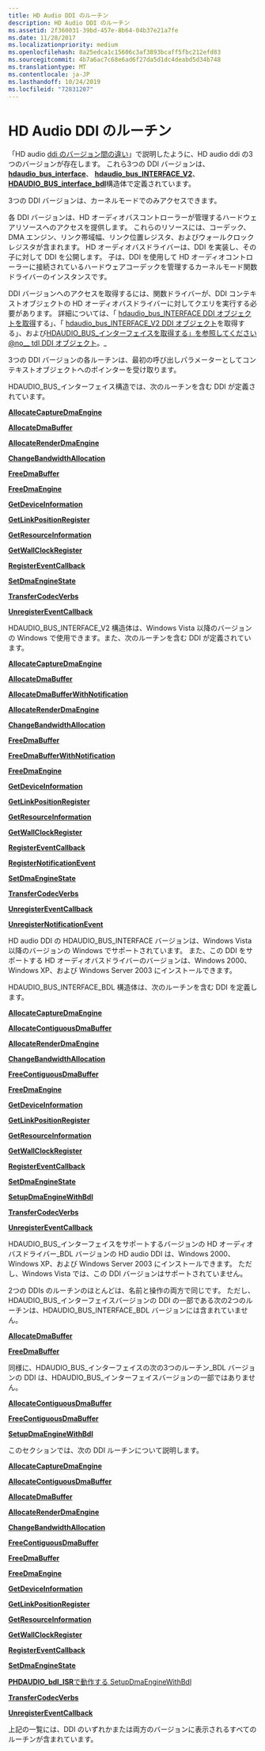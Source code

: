 ```yaml
---
title: HD Audio DDI のルーチン
description: HD Audio DDI のルーチン
ms.assetid: 2f360031-39bd-457e-8b64-04b37e21a7fe
ms.date: 11/28/2017
ms.localizationpriority: medium
ms.openlocfilehash: 8a25edca1c15606c3af3893bcaff5fbc212efd83
ms.sourcegitcommit: 4b7a6ac7c68e6ad6f27da5d1dc4deabd5d34b748
ms.translationtype: MT
ms.contentlocale: ja-JP
ms.lasthandoff: 10/24/2019
ms.locfileid: "72831207"
---
```

# <a name="hd-audio-ddi-routines"></a>HD Audio DDI のルーチン


「HD audio [ddi のバージョン間の違い](https://docs.microsoft.com/windows-hardware/drivers/audio/differences-between-the-hd-audio-ddi-versions)」で説明したように、HD audio ddi の3つのバージョンが存在します。 これら3つの DDI バージョンは、 [**hdaudio\_bus\_interface**](https://docs.microsoft.com/windows-hardware/drivers/ddi/hdaudio/ns-hdaudio-_hdaudio_bus_interface)、 [**hdaudio\_bus\_INTERFACE\_V2**](https://docs.microsoft.com/windows-hardware/drivers/ddi/hdaudio/ns-hdaudio-_hdaudio_bus_interface_v2)、 [**HDAUDIO\_BUS\_interface\_bdl**](https://docs.microsoft.com/windows-hardware/drivers/ddi/hdaudio/ns-hdaudio-_hdaudio_bus_interface_bdl)構造体で定義されています。

3つの DDI バージョンは、カーネルモードでのみアクセスできます。

各 DDI バージョンは、HD オーディオバスコントローラーが管理するハードウェアリソースへのアクセスを提供します。 これらのリソースには、コーデック、DMA エンジン、リンク帯域幅、リンク位置レジスタ、およびウォールクロックレジスタが含まれます。 HD オーディオバスドライバーは、DDI を実装し、その子に対して DDI を公開します。 子は、DDI を使用して HD オーディオコントローラーに接続されているハードウェアコーデックを管理するカーネルモード関数ドライバーのインスタンスです。

DDI バージョンへのアクセスを取得するには、関数ドライバーが、DDI コンテキストオブジェクトの HD オーディオバスドライバーに対してクエリを実行する必要があります。 詳細については、「 [hdaudio\_bus\_INTERFACE DDI オブジェクトを取得](https://docs.microsoft.com/windows-hardware/drivers/audio/obtaining-an-hdaudio-bus-interface-ddi-object)する」、「 [hdaudio\_bus\_INTERFACE\_V2 DDI オブジェクト](https://docs.microsoft.com/windows-hardware/drivers/audio/obtaining-an-hdaudio-bus-interface-v2-ddi-object)を取得する」、および[HDAUDIO\_BUS\_インターフェイスを取得する」を参照してください @no__ tdl DDI オブジェクト](https://docs.microsoft.com/windows-hardware/drivers/audio/obtaining-an-hdaudio-bus-interface-bdl-ddi-object)。\_

3つの DDI バージョンの各ルーチンは、最初の呼び出しパラメーターとしてコンテキストオブジェクトへのポインターを受け取ります。

HDAUDIO\_BUS\_インターフェイス構造では、次のルーチンを含む DDI が定義されています。

[**AllocateCaptureDmaEngine**](https://docs.microsoft.com/windows-hardware/drivers/ddi/hdaudio/nc-hdaudio-pallocate_capture_dma_engine)

[**AllocateDmaBuffer**](https://docs.microsoft.com/windows-hardware/drivers/ddi/hdaudio/nc-hdaudio-pallocate_dma_buffer)

[**AllocateRenderDmaEngine**](https://docs.microsoft.com/windows-hardware/drivers/ddi/hdaudio/nc-hdaudio-pallocate_render_dma_engine)

[**ChangeBandwidthAllocation**](https://docs.microsoft.com/windows-hardware/drivers/ddi/hdaudio/nc-hdaudio-pchange_bandwidth_allocation)

[**FreeDmaBuffer**](https://docs.microsoft.com/windows-hardware/drivers/ddi/hdaudio/nc-hdaudio-pfree_dma_buffer)

[**FreeDmaEngine**](https://docs.microsoft.com/windows-hardware/drivers/ddi/hdaudio/nc-hdaudio-pfree_dma_engine)

[**GetDeviceInformation**](https://docs.microsoft.com/windows-hardware/drivers/ddi/hdaudio/nc-hdaudio-pget_device_information)

[**GetLinkPositionRegister**](https://docs.microsoft.com/windows-hardware/drivers/ddi/hdaudio/nc-hdaudio-pget_link_position_register)

[**GetResourceInformation**](https://docs.microsoft.com/windows-hardware/drivers/ddi/hdaudio/nc-hdaudio-pget_resource_information)

[**GetWallClockRegister**](https://docs.microsoft.com/windows-hardware/drivers/ddi/hdaudio/nc-hdaudio-pget_wall_clock_register)

[**RegisterEventCallback**](https://docs.microsoft.com/windows-hardware/drivers/ddi/hdaudio/nc-hdaudio-pregister_event_callback)

[**SetDmaEngineState**](https://docs.microsoft.com/windows-hardware/drivers/ddi/hdaudio/nc-hdaudio-pset_dma_engine_state)

[**TransferCodecVerbs**](https://docs.microsoft.com/windows-hardware/drivers/ddi/hdaudio/nc-hdaudio-ptransfer_codec_verbs)

[**UnregisterEventCallback**](https://docs.microsoft.com/windows-hardware/drivers/ddi/hdaudio/nc-hdaudio-punregister_event_callback)

HDAUDIO\_BUS\_INTERFACE\_V2 構造体は、Windows Vista 以降のバージョンの Windows で使用できます。また、次のルーチンを含む DDI が定義されています。

[**AllocateCaptureDmaEngine**](https://docs.microsoft.com/windows-hardware/drivers/ddi/hdaudio/nc-hdaudio-pallocate_capture_dma_engine)

[**AllocateDmaBuffer**](https://docs.microsoft.com/windows-hardware/drivers/ddi/hdaudio/nc-hdaudio-pallocate_dma_buffer)

[**AllocateDmaBufferWithNotification**](https://docs.microsoft.com/windows-hardware/drivers/ddi/hdaudio/nc-hdaudio-pallocate_dma_buffer_with_notification)

[**AllocateRenderDmaEngine**](https://docs.microsoft.com/windows-hardware/drivers/ddi/hdaudio/nc-hdaudio-pallocate_render_dma_engine)

[**ChangeBandwidthAllocation**](https://docs.microsoft.com/windows-hardware/drivers/ddi/hdaudio/nc-hdaudio-pchange_bandwidth_allocation)

[**FreeDmaBuffer**](https://docs.microsoft.com/windows-hardware/drivers/ddi/hdaudio/nc-hdaudio-pfree_dma_buffer)

[**FreeDmaBufferWithNotification**](https://docs.microsoft.com/windows-hardware/drivers/ddi/hdaudio/nc-hdaudio-pfree_dma_buffer_with_notification)

[**FreeDmaEngine**](https://docs.microsoft.com/windows-hardware/drivers/ddi/hdaudio/nc-hdaudio-pfree_dma_engine)

[**GetDeviceInformation**](https://docs.microsoft.com/windows-hardware/drivers/ddi/hdaudio/nc-hdaudio-pget_device_information)

[**GetLinkPositionRegister**](https://docs.microsoft.com/windows-hardware/drivers/ddi/hdaudio/nc-hdaudio-pget_link_position_register)

[**GetResourceInformation**](https://docs.microsoft.com/windows-hardware/drivers/ddi/hdaudio/nc-hdaudio-pget_resource_information)

[**GetWallClockRegister**](https://docs.microsoft.com/windows-hardware/drivers/ddi/hdaudio/nc-hdaudio-pget_wall_clock_register)

[**RegisterEventCallback**](https://docs.microsoft.com/windows-hardware/drivers/ddi/hdaudio/nc-hdaudio-pregister_event_callback)

[**RegisterNotificationEvent**](https://docs.microsoft.com/windows-hardware/drivers/ddi/hdaudio/nc-hdaudio-pregister_notification_event)

[**SetDmaEngineState**](https://docs.microsoft.com/windows-hardware/drivers/ddi/hdaudio/nc-hdaudio-pset_dma_engine_state)

[**TransferCodecVerbs**](https://docs.microsoft.com/windows-hardware/drivers/ddi/hdaudio/nc-hdaudio-ptransfer_codec_verbs)

[**UnregisterEventCallback**](https://docs.microsoft.com/windows-hardware/drivers/ddi/hdaudio/nc-hdaudio-punregister_event_callback)

[**UnregisterNotificationEvent**](https://docs.microsoft.com/windows-hardware/drivers/ddi/hdaudio/nc-hdaudio-punregister_notification_event)

HD audio DDI の HDAUDIO\_BUS\_INTERFACE バージョンは、Windows Vista 以降のバージョンの Windows でサポートされています。 また、この DDI をサポートする HD オーディオバスドライバーのバージョンは、Windows 2000、Windows XP、および Windows Server 2003 にインストールできます。

HDAUDIO\_BUS\_INTERFACE\_BDL 構造体は、次のルーチンを含む DDI を定義します。

[**AllocateCaptureDmaEngine**](https://docs.microsoft.com/windows-hardware/drivers/ddi/hdaudio/nc-hdaudio-pallocate_capture_dma_engine)

[**AllocateContiguousDmaBuffer**](https://docs.microsoft.com/windows-hardware/drivers/ddi/hdaudio/nc-hdaudio-pallocate_contiguous_dma_buffer)

[**AllocateRenderDmaEngine**](https://docs.microsoft.com/windows-hardware/drivers/ddi/hdaudio/nc-hdaudio-pallocate_render_dma_engine)

[**ChangeBandwidthAllocation**](https://docs.microsoft.com/windows-hardware/drivers/ddi/hdaudio/nc-hdaudio-pchange_bandwidth_allocation)

[**FreeContiguousDmaBuffer**](https://docs.microsoft.com/windows-hardware/drivers/ddi/hdaudio/nc-hdaudio-pfree_contiguous_dma_buffer)

[**FreeDmaEngine**](https://docs.microsoft.com/windows-hardware/drivers/ddi/hdaudio/nc-hdaudio-pfree_dma_engine)

[**GetDeviceInformation**](https://docs.microsoft.com/windows-hardware/drivers/ddi/hdaudio/nc-hdaudio-pget_device_information)

[**GetLinkPositionRegister**](https://docs.microsoft.com/windows-hardware/drivers/ddi/hdaudio/nc-hdaudio-pget_link_position_register)

[**GetResourceInformation**](https://docs.microsoft.com/windows-hardware/drivers/ddi/hdaudio/nc-hdaudio-pget_resource_information)

[**GetWallClockRegister**](https://docs.microsoft.com/windows-hardware/drivers/ddi/hdaudio/nc-hdaudio-pget_wall_clock_register)

[**RegisterEventCallback**](https://docs.microsoft.com/windows-hardware/drivers/ddi/hdaudio/nc-hdaudio-pregister_event_callback)

[**SetDmaEngineState**](https://docs.microsoft.com/windows-hardware/drivers/ddi/hdaudio/nc-hdaudio-pset_dma_engine_state)

[**SetupDmaEngineWithBdl**](https://docs.microsoft.com/windows-hardware/drivers/ddi/hdaudio/nc-hdaudio-psetup_dma_engine_with_bdl)

[**TransferCodecVerbs**](https://docs.microsoft.com/windows-hardware/drivers/ddi/hdaudio/nc-hdaudio-ptransfer_codec_verbs)

[**UnregisterEventCallback**](https://docs.microsoft.com/windows-hardware/drivers/ddi/hdaudio/nc-hdaudio-punregister_event_callback)

HDAUDIO\_BUS\_インターフェイスをサポートするバージョンの HD オーディオバスドライバー\_BDL バージョンの HD audio DDI は、Windows 2000、Windows XP、および Windows Server 2003 にインストールできます。 ただし、Windows Vista では、この DDI バージョンはサポートされていません。

2つの DDIs のルーチンのほとんどは、名前と操作の両方で同じです。 ただし、HDAUDIO\_BUS\_インターフェイスバージョンの DDI の一部である次の2つのルーチンは、HDAUDIO\_BUS\_INTERFACE\_BDL バージョンには含まれていません。

[**AllocateDmaBuffer**](https://docs.microsoft.com/windows-hardware/drivers/ddi/hdaudio/nc-hdaudio-pallocate_dma_buffer)

[**FreeDmaBuffer**](https://docs.microsoft.com/windows-hardware/drivers/ddi/hdaudio/nc-hdaudio-pfree_dma_buffer)

同様に、HDAUDIO\_BUS\_インターフェイスの次の3つのルーチン\_BDL バージョンの DDI は、HDAUDIO\_BUS\_インターフェイスバージョンの一部ではありません。

[**AllocateContiguousDmaBuffer**](https://docs.microsoft.com/windows-hardware/drivers/ddi/hdaudio/nc-hdaudio-pallocate_contiguous_dma_buffer)

[**FreeContiguousDmaBuffer**](https://docs.microsoft.com/windows-hardware/drivers/ddi/hdaudio/nc-hdaudio-pfree_contiguous_dma_buffer)

[**SetupDmaEngineWithBdl**](https://docs.microsoft.com/windows-hardware/drivers/ddi/hdaudio/nc-hdaudio-psetup_dma_engine_with_bdl)

このセクションでは、次の DDI ルーチンについて説明します。

[**AllocateCaptureDmaEngine**](https://docs.microsoft.com/windows-hardware/drivers/ddi/hdaudio/nc-hdaudio-pallocate_capture_dma_engine)

[**AllocateContiguousDmaBuffer**](https://docs.microsoft.com/windows-hardware/drivers/ddi/hdaudio/nc-hdaudio-pallocate_contiguous_dma_buffer)

[**AllocateDmaBuffer**](https://docs.microsoft.com/windows-hardware/drivers/ddi/hdaudio/nc-hdaudio-pallocate_dma_buffer)

[**AllocateRenderDmaEngine**](https://docs.microsoft.com/windows-hardware/drivers/ddi/hdaudio/nc-hdaudio-pallocate_render_dma_engine)

[**ChangeBandwidthAllocation**](https://docs.microsoft.com/windows-hardware/drivers/ddi/hdaudio/nc-hdaudio-pchange_bandwidth_allocation)

[**FreeContiguousDmaBuffer**](https://docs.microsoft.com/windows-hardware/drivers/ddi/hdaudio/nc-hdaudio-pfree_contiguous_dma_buffer)

[**FreeDmaBuffer**](https://docs.microsoft.com/windows-hardware/drivers/ddi/hdaudio/nc-hdaudio-pfree_dma_buffer)

[**FreeDmaEngine**](https://docs.microsoft.com/windows-hardware/drivers/ddi/hdaudio/nc-hdaudio-pfree_dma_engine)

[**GetDeviceInformation**](https://docs.microsoft.com/windows-hardware/drivers/ddi/hdaudio/nc-hdaudio-pget_device_information)

[**GetLinkPositionRegister**](https://docs.microsoft.com/windows-hardware/drivers/ddi/hdaudio/nc-hdaudio-pget_link_position_register)

[**GetResourceInformation**](https://docs.microsoft.com/windows-hardware/drivers/ddi/hdaudio/nc-hdaudio-pget_resource_information)

[**GetWallClockRegister**](https://docs.microsoft.com/windows-hardware/drivers/ddi/hdaudio/nc-hdaudio-pget_wall_clock_register)

[**RegisterEventCallback**](https://docs.microsoft.com/windows-hardware/drivers/ddi/hdaudio/nc-hdaudio-pregister_event_callback)

[**SetDmaEngineState**](https://docs.microsoft.com/windows-hardware/drivers/ddi/hdaudio/nc-hdaudio-pset_dma_engine_state)

[](https://docs.microsoft.com/windows-hardware/drivers/ddi/hdaudio/nc-hdaudio-psetup_dma_engine_with_bdl) [ **PHDAUDIO\_bdl\_ISR**で動作する SetupDmaEngineWithBdl](https://docs.microsoft.com/windows-hardware/drivers/ddi/hdaudio/nc-hdaudio-phdaudio_bdl_isr)

[**TransferCodecVerbs**](https://docs.microsoft.com/windows-hardware/drivers/ddi/hdaudio/nc-hdaudio-ptransfer_codec_verbs)

[**UnregisterEventCallback**](https://docs.microsoft.com/windows-hardware/drivers/ddi/hdaudio/nc-hdaudio-punregister_event_callback)

上記の一覧には、DDI のいずれかまたは両方のバージョンに表示されるすべてのルーチンが含まれています。

 

 





